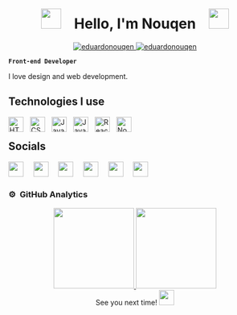 <h1 align="center"><img height="40" src="https://cdn3.emoji.gg/emojis/7471-parrotportal1.gif">ㅤHello, I'm Nouqenㅤ<img height="40" src="https://cdn3.emoji.gg/emojis/7546-parrotportal2.gif"></h1>

<p align="center">
	<a href="https://github.com/eduardonouqen">
		<img src="https://komarev.com/ghpvc/?username=eduardonouqen&label=Profile%20views&color=0e75b6&style=flat" alt="eduardonouqen" />
	</a>
	<a href="https://github.com/eduardonouqen">
		<img src="https://img.shields.io/github/followers/eduardonouqen?label=Followers" alt="eduardonouqen" />
	</a>
</p>

**`Front-end Developer`**

I love design and web development.


## Technologies I use
<img align="left" alt="HTML" width="30px" style="padding-right:10px;" src="https://cdn.jsdelivr.net/gh/devicons/devicon/icons/html5/html5-plain.svg" />
<img align="left" alt="CSS" width="30px" style="padding-right:10px;" src="https://cdn.jsdelivr.net/gh/devicons/devicon/icons/css3/css3-plain.svg" />
<img align="left" alt="JavaScript" width="30px" style="padding-right:10px;" src="https://cdn.jsdelivr.net/gh/devicons/devicon/icons/javascript/javascript-plain.svg" />
<img align="left" alt="Java" width="30px" style="padding-right:10px;" src="https://cdn.jsdelivr.net/gh/devicons/devicon/icons/java/java-plain.svg" />
<img align="left" alt="React" width="30px" style="padding-right:10px;" src="https://cdn.jsdelivr.net/gh/devicons/devicon/icons/react/react-original.svg" />
<img align="left" alt="NodeJS" width="30px" style="padding-right:10px;" src="https://cdn.jsdelivr.net/gh/devicons/devicon/icons/nodejs/nodejs-original.svg" />
<br />


## Socials

<p align="left"> 
	<a href="https://discord.com/users/Nouqen#3318" target="_blank" rel="noreferrer" style="text-decoration:none; border:none; outline:none;">
		<img src="https://raw.githubusercontent.com/danielcranney/readme-generator/main/public/icons/socials/discord.svg" width="30" height="30"/>
	</a>&nbsp;&nbsp;&nbsp;
	<a href="https://www.facebook.com/eduardo.defrancagonzales" target="_blank" rel="noreferrer" style="text-decoration:none;">
		<img src="https://raw.githubusercontent.com/danielcranney/readme-generator/main/public/icons/socials/facebook.svg" width="30" height="30"/>
	</a>&nbsp;&nbsp;&nbsp;
	<a href="https://www.github.com/eduardonouqen" target="_blank" rel="noreferrer" style="text-decoration:none;">
		<img src="https://raw.githubusercontent.com/danielcranney/readme-generator/main/public/icons/socials/github.svg" width="30" height="30"/>
	</a>&nbsp;&nbsp;&nbsp;
	<a href="http://www.instagram.com/_franca.eduardo" target="_blank" rel="noreferrer" style="text-decoration:none;">
		<img src="https://raw.githubusercontent.com/danielcranney/readme-generator/main/public/icons/socials/instagram.svg" width="30" height="30"/>
	</a>&nbsp;&nbsp;&nbsp;
	<a href="https://www.linkedin.com/in/eduardo-de-frança-gonzalez" target="_blank" rel="noreferrer" style="text-decoration:none;">
		<img src="https://raw.githubusercontent.com/danielcranney/readme-generator/main/public/icons/socials/linkedin.svg" width="30" height="30"/>
	</a>&nbsp;&nbsp;&nbsp;
	<a href="https://www.youtube.com/c/Nouqen" target="_blank" rel="noreferrer" style="text-decoration:none;">
		<img src="https://raw.githubusercontent.com/danielcranney/readme-generator/main/public/icons/socials/youtube.svg" width="30" height="30"/>
	</a>&nbsp;&nbsp;&nbsp;
</p>


### ⚙️ &nbsp;GitHub Analytics

<div align="center" style="display: flex; justify-content: center; flex-wrap: wrap;">
  <a href="https://github.com/eduardonouqen">
    <img height="160em" src="https://github-readme-stats-eight-theta.vercel.app/api?username=eduardonouqen&show_icons=true&theme=algolia&include_all_commits=true&count_private=true"/>
    <img height="160em" src="https://github-readme-stats-eight-theta.vercel.app/api/top-langs/?username=eduardonouqen&layout=compact&langs_count=8&theme=algolia&include_all_commits=true&count_private=true"/>
  </a>
</div>

<div align="center">
See you next time!
<img src="https://cdn3.emoji.gg/emojis/3514_bcportalhi.png" width="30" height="30"/>  
</div>
